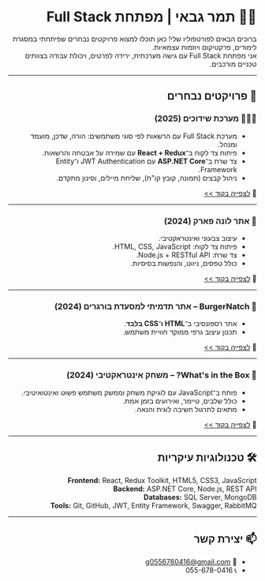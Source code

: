 <div dir="rtl">

# 👩‍💻 תמר גבאי | מפתחת Full Stack

ברוכים הבאים לפורטפוליו שלי! כאן תוכלו למצוא פרויקטים נבחרים שפיתחתי במסגרת לימודים, פרקטיקום ויוזמות עצמאיות.  
אני מפתחת Full Stack עם גישה מערכתית, ירידה לפרטים, ויכולת עבודה בצוותים טכניים מורכבים.

---

## 🚀 פרויקטים נבחרים

### 🧑‍🤝‍🧑 מערכת שידוכים (2025)
- מערכת Full Stack עם הרשאות לפי סוגי משתמשים: הורה, שדכן, מועמד ומנהל.
- פיתוח צד לקוח ב־**React + Redux** עם שמירה על אבטחה והרשאות.
- צד שרת ב־**ASP.NET Core** עם JWT Authentication ו־Entity Framework.
- ניהול קבצים (תמונה, קובץ קו"ח), שליחת מיילים, וסינון מתקדם.

🔗 [לצפייה בקוד >>](https://github.com/TamarGabay/matchmaking-app)

---

### 🎡 אתר לונה פארק (2024)
- עיצוב צבעוני ואינטראקטיבי.
- פיתוח צד לקוח: HTML, CSS, JavaScript.
- צד שרת: Node.js + RESTful API.
- כולל טפסים, ניווט, והנפשות בסיסיות.

🔗 [לצפייה בקוד >>](https://github.com/TamarGabay/luna-park-site)

---

### 🍔 BurgerNatch – אתר תדמיתי למסעדת בורגרים (2024)
- אתר רספונסיבי ב־**HTML ו־CSS בלבד**.
- תכנון עיצוב גרפי ממוקד חוויית משתמש.

🔗 [לצפייה בקוד >>](https://github.com/TamarGabay/burgernatch-website)

---

### 🎁 What's in the Box? – משחק אינטראקטיבי (2024)
- פותח ב־JavaScript עם לוגיקת משחק וממשק משתמש פשוט ואינטואיטיבי.
- כולל שלבים, טיימר, ואירועים בזמן אמת.
- מתאים לתרגול חשיבה לוגית והנאה.

🔗 [לצפייה בקוד >>](https://github.com/TamarGabay/whats-in-the-box)

---

## 🛠️ טכנולוגיות עיקריות

**Frontend:** React, Redux Toolkit, HTML5, CSS3, JavaScript  
**Backend:** ASP.NET Core, Node.js, REST API  
**Databases:** SQL Server, MongoDB  
**Tools:** Git, GitHub, JWT, Entity Framework, Swagger, RabbitMQ

---

## 📫 יצירת קשר
- 📧 g0556780416@gmail.com  
- 📞 055-678-0416

</div>
